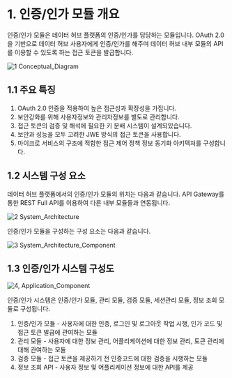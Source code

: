 # 1. 인증/인가 모듈 개요

인증/인가 모듈은 데이터 허브 플랫폼의 인증/인가를 담당하는 모듈입니다. OAuth 2.0을 기반으로 데이터 허브 사용자에게 인증/인가를 해주며 데이터 허브 내부 모듈의 API를 이용할 수 있도록 하는 접근 토큰을 발급합니다. 



![1  Conceptual_Diagram](https://user-images.githubusercontent.com/42496861/162930889-3ea3effd-d92c-4957-8764-b798364c1986.png)

## 1.1 주요 특징

1. OAuth 2.0 인증을 적용하여 높은 접근성과 확장성을 가집니다.
2. 보안강화를 위해 사용자정보와 관리자정보를 별도로 관리합니다.
3. 접근 토큰의 검증 및 해석에 필요한 키 분배 시스템이 설계되있습니다.
4. 보안과 성능을 모두 고려한 JWE 방식의 접근 토큰을 사용합니다.
5. 마이크로 서비스의 구조에 적합한 접근 제어 정책 정보 동기화 아키텍처를 구성합니다.



## 1.2 시스템 구성 요소

데이터 허브 플랫폼에서의 인증/인가 모듈의 위치는 다음과 같습니다. API Gateway를 통한 REST Full API를 이용하여 다른 내부 모듈들과 연동됩니다.



![2  System_Architecture](https://user-images.githubusercontent.com/42496861/162930921-9d941029-7f5d-450d-b429-c17832cf8b17.png)



인증/인가 모듈을 구성하는 구성 요소는 다음과 같습니다.

![3  System_Architecture_Component](https://user-images.githubusercontent.com/42496861/162930931-cef78bd3-b49a-45d7-ba11-c2782687f53c.png)



## 1.3 인증/인가 시스템 구성도



![4, Application_Component](https://user-images.githubusercontent.com/42496861/162930942-9a3d0d00-2ac8-48cc-9701-01ae4cafd72a.png)



인증/인가 시스템은 인증/인가 모듈, 관리 모듈, 검증 모듈, 세션관리 모듈, 정보 조회 모듈로 구성됩니다.

1. 인증/인가 모듈 - 사용자에 대한 인증, 로그인 및 로그아웃 작업 시행, 인가 코드 및 접근 토큰 발급에 관여하는 모듈
2. 관리 모듈 - 사용자에 대한 정보 관리, 어플리케이션에 대한 정보 관리, 토큰 관리에 대해 관여하는 모듈
3. 검증 모듈 - 접근 토큰을 제공하기 전 인증코드에 대한 검증을 시행하는 모듈
4. 정보 조회 API - 사용자 정보 및 어플리케이션 정보에 대한 API를 제공